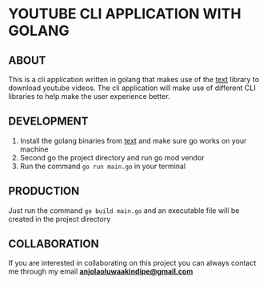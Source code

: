 # YOUTUBE CLI APPLICATION WITH GOLANG
## ABOUT
This is a cli application written in golang that makes use of the [text](https://github.com/kkdai/youtube/v2) library to download youtube videos. The cli application will make use of different CLI libraries to help make the user experience better.

## DEVELOPMENT 
1. Install the golang binaries from [text](https://go.dev) and make sure go works on your machine
2. Second go the project directory and run go mod vendor 
3. Run the command `go run main.go` in your terminal

## PRODUCTION
Just run the command `go build main.go` and an executable file will be created in the project directory 

## COLLABORATION 
If you are interested in collaborating on this project you can always contact me through my email **anjolaoluwaakindipe@gmail.com**